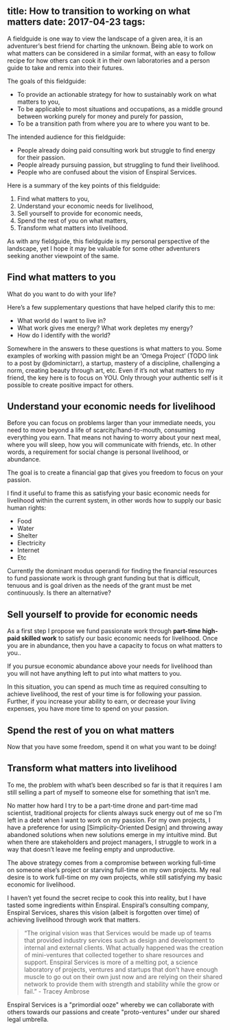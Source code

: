 title: How to transition to working on what matters
date: 2017-04-23
tags:
---

A fieldguide is one way to view the landscape of a given area, it is an adventurer’s best friend for charting the unknown. Being able to work on what matters can be considered in a similar format, with an easy to follow recipe for how others can cook it in their own laboratories and a person guide to take and remix into their futures.

The goals of this fieldguide:

- To provide an actionable strategy for how to sustainably work on what matters to you,
- To be applicable to most situations and occupations, as a middle ground between working purely for money and purely for passion,
- To be a transition path from where you are to where you want to be.

The intended audience for this fieldguide:

- People already doing paid consulting work but struggle to find energy for their passion.
- People already pursuing passion, but struggling to fund their livelihood.
- People who are confused about the vision of Enspiral Services.

Here is a summary of the key points of this fieldguide:

1. Find what matters to you,
1. Understand your economic needs for livelihood,
1. Sell yourself to provide for economic needs,
1. Spend the rest of you on what matters,
1. Transform what matters into livelihood.

As with any fieldguide, this fieldguide is my personal perspective of the landscape, yet I hope it may be valuable for some other adventurers seeking another viewpoint of the same.

## Find what matters to you

What do you want to do with your life?

Here’s a few supplementary questions that have helped clarify this to me:

- What world do I want to live in?
- What work gives me energy? What work depletes my energy?
- How do I identify with the world?

Somewhere in the answers to these questions is what matters to you. Some examples of working with passion might be an ‘Omega Project’ (TODO link to a post by @dominictarr), a startup, mastery of a discipline, challenging a norm, creating beauty through art, etc. Even if it’s not what matters to my friend, the key here is to focus on YOU. Only through your authentic self is it possible to create positive impact for others.

## Understand your economic needs for livelihood

Before you can focus on problems larger than your immediate needs, you need to move beyond a life of scarcity/hand-to-mouth, consuming everything you earn. That means not having to worry about your next meal, where you will sleep, how you will communicate with friends, etc. In other words, a requirement for social change is personal livelihood, or abundance.

The goal is to create a financial gap that gives you freedom to focus on your passion.

I find it useful to frame this as satisfying your basic economic needs for livelihood within the current system, in other words how to supply our basic human rights:

- Food
- Water
- Shelter
- Electricity
- Internet
- Etc

Currently the dominant modus operandi for finding the financial resources to fund passionate work is through grant funding but that is difficult, tenuous and is goal driven as the needs of the grant must be met continuously. Is there an alternative?

## Sell yourself to provide for economic needs

As a first step I propose we fund passionate work through **part-time high-paid skilled work** to satisfy our basic economic needs for livelihood. Once you are in abundance, then you have a capacity to focus on what matters to you..

If you pursue economic abundance above your needs for livelihood than you will not have anything left to put into what matters to you.

In this situation, you can spend as much time as required consulting to achieve livelihood, the rest of your time is for  following your passion. Further, if you increase your ability to earn, or decrease your living expenses, you have more time to spend on your passion.

## Spend the rest of you on what matters

Now that you have some freedom, spend it on what you want to be doing!

## Transform what matters into livelihood

To me, the problem with what’s been described so far is that it requires I am still selling a part of myself to someone else for something that isn’t me.

No matter how hard I try to be a part-time drone and part-time mad scientist, traditional projects for clients always suck energy out of me so I’m left in a debt when I want to work on my passion. For my own projects, I have a preference for using [Simplicity-Oriented Design] and throwing away abandoned solutions when new solutions emerge in my intuitive mind. But when there are stakeholders and project managers, I struggle to work in a way that doesn’t leave me feeling empty and unproductive.

The above strategy comes from a compromise between working full-time on someone else’s project or starving full-time on my own projects. My real desire is to work full-time on my own projects, while still satisfying my basic economic for livelihood.

I haven’t yet found the secret recipe to cook this into reality, but I have tasted some ingredients within Enspiral. Enspiral’s consulting company, Enspiral Services, shares this vision (albeit is forgotten over time) of achieving livelihood through work that matters.

> “The original vision was that Services would be made up of teams that provided industry services such as design and development to internal and external clients. What actually happened was the creation of mini-ventures that collected together to share resources and support.
Enspiral Services is more of a melting pot, a science laboratory of projects, ventures and startups that don’t have enough muscle to go out on their own just now and are relying on their shared network to provide them with strength and stability while the grow or fail.” - Tracey Ambrose

Enspiral Services is a "primordial ooze" whereby we can collaborate with others towards our passions and create "proto-ventures" under our shared legal umbrella.
